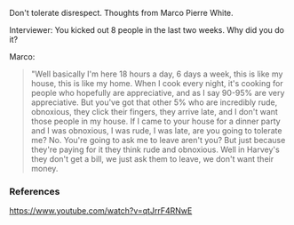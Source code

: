 Don't tolerate disrespect. Thoughts from Marco Pierre White.

Interviewer: You kicked out 8 people in the last two weeks. Why did you do it?

Marco: 

> "Well basically I'm here 18 hours a day, 6 days a week, this is like my house, this is like my home. When I cook every night, it's cooking for people who hopefully are appreciative, and as I say 90-95% are very appreciative. But you've got that other 5% who are incredibly rude, obnoxious, they click their fingers, they arrive late, and I don't want those people in my house. If I came to your house for a dinner party and I was obnoxious, I was rude, I was late,  are you going to tolerate me? No. You're going to ask me to leave aren't you? But just because they're paying for it they think rude and obnoxious. Well in Harvey's they don't get a bill, we just ask them to leave, we don't want their money.

### References

https://www.youtube.com/watch?v=qtJrrF4RNwE